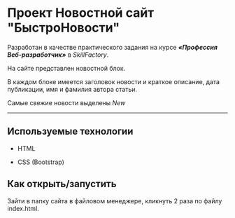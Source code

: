 # Проект Новостной сайт **"БыстроНовости"**

Разработан в качестве практического задания на курсе ***«Профессия Веб-разработчик»*** в *SkillFactory*.

На сайте представлен новостной блок.

В каждом блоке имеется заголовок новости и краткое описание, дата публикации, имя и фамилия автора статьи.

Самые свежие новости выделены *New*



---

## **Используемые технологии**

* HTML

* CSS (Bootstrap)




## Как открыть/запустить

Зайти в папку сайта в файловом менеджере, кликнуть 2 раза по файлу index.html.
